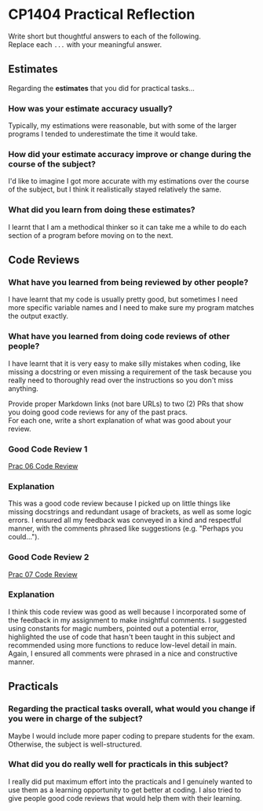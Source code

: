 # CP1404 Practical Reflection

Write short but thoughtful answers to each of the following.  
Replace each `...` with your meaningful answer.

## Estimates

Regarding the **estimates** that you did for practical tasks...

### How was your estimate accuracy usually?

Typically, my estimations were reasonable, but with some of the larger programs I tended to underestimate the time it would take.

### How did your estimate accuracy improve or change during the course of the subject?

I'd like to imagine I got more accurate with my estimations over the course of the subject, but I think it realistically stayed relatively the same.

### What did you learn from doing these estimates?

I learnt that I am a methodical thinker so it can take me a while to do each section of a program before moving on to the next.

## Code Reviews

### What have you learned from being reviewed by other people?

I have learnt that my code is usually pretty good, but sometimes I need more specific variable names and I need to make sure my program matches the output exactly.

### What have you learned from doing code reviews of other people?

I have learnt that it is very easy to make silly mistakes when coding, like missing a docstring or even missing a requirement of the task because you really need
to thoroughly read over the instructions so you don't miss anything.

Provide proper Markdown links (not bare URLs) to two (2) PRs that show you doing good code reviews for any of the past
pracs.  
For each one, write a short explanation of what was good about your review.

### Good Code Review 1

[Prac 06 Code Review](https://github.com/Z-MALT001/cp1404practicals/pull/2#event-15239772292)

### Explanation

This was a good code review because I picked up on little things like missing docstrings and redundant usage of brackets, as well as some logic errors. 
I ensured all my feedback was conveyed in a kind and respectful manner, with the comments phrased like suggestions (e.g. "Perhaps you could...").

### Good Code Review 2

[Prac 07 Code Review](https://github.com/ewabuczkowska/cp1404practicals/pull/4#event-15320432590)

### Explanation

I think this code review was good as well because I incorporated some of the feedback in my assignment to make insightful comments. I suggested using constants
for magic numbers, pointed out a potential error, highlighted the use of code that hasn't been taught in this subject and recommended using more functions to
reduce low-level detail in main. Again, I ensured all comments were phrased in a nice and constructive manner.

## Practicals

### Regarding the **practical tasks** overall, what would you change if you were in charge of the subject?

Maybe I would include more paper coding to prepare students for the exam. Otherwise, the subject is well-structured.

### What did you do really well for practicals in this subject?

I really did put maximum effort into the practicals and I genuinely wanted to use them as a learning opportunity to get better at coding. I also tried to give people
good code reviews that would help them with their learning. 
